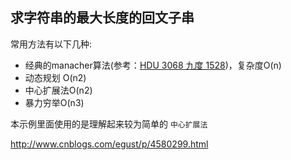 ## 求字符串的最大长度的回文子串

常用方法有以下几种:

* 经典的manacher算法(参考：[HDU 3068 九度 1528](http://www.acmerblog.com/hdu-3068-4847.html))，复杂度O(n)
* 动态规划 O(n2)
* 中心扩展法O(n2)
* 暴力穷举O(n3)

本示例里面使用的是理解起来较为简单的 `中心扩展法`

http://www.cnblogs.com/egust/p/4580299.html
